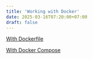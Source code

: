 ```yaml
---
title: 'Working with Docker'
date: 2025-03-16T07:20:00+07:00
draft: false
---
```


[With Dockerfile](./with-dockerfile/)

[With Docker Compose](./with-docker-compose/)
